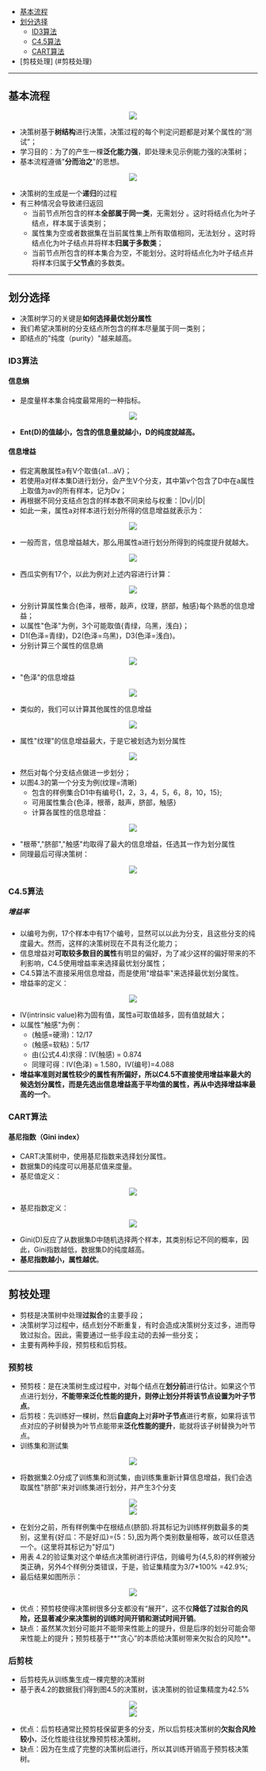 <!-- TOC -->

- [基本流程](#基本流程)
- [划分选择](#划分选择)
  - [ID3算法](#ID3算法)
  - [C4.5算法](#C4.5算法)
  - [CART算法](#CART算法)
- [剪枝处理] (#剪枝处理)


<!-- /TOC-->
--------------------------------------------------

## 基本流程
<div align="center"><img src="./picture/决策树图一.png" height="" /></div>

- 决策树基于**树结构**进行决策，决策过程的每个判定问题都是对某个属性的“测试”；
- 学习目的：为了的产生一棵**泛化能力强**，即处理未见示例能力强的决策树；
- 基本流程遵循"**分而治之**"的思想。

<div align="center"><img src="./picture/流程图.png" height="" /></div>

- 决策树的生成是一个**递归**的过程
- 有三种情况会导致递归返回
    - 当前节点所包含的样本**全部属于同一类**，无需划分 。这时将结点化为叶子结点，样本属于该类别；
    - 属性集为空或者数据集在当前属性集上所有取值相同，无法划分 。这时将结点化为叶子结点并将样本**归属于多数类**；
    - 当前节点所包含的样本集合为空，不能划分。这时将结点化为叶子结点并将样本归属于**父节点**的多数类。

--------------------------------------------------

## 划分选择
- 决策树学习的关键是**如何选择最优划分属性**
- 我们希望决策树的分支结点所包含的样本尽量属于同一类别；
- 即结点的"纯度（purity）"越来越高。

### ID3算法
#### 信息熵
- 是度量样本集合纯度最常用的一种指标。

<div align="center"><img src="./picture/信息熵.png" height="" /></div>

- **Ent(D)的值越小，包含的信息量就越小，D的纯度就越高。**

#### 信息增益
- 假定离散属性a有V个取值{a1...aV}；
- 若使用a对样本集D进行划分，会产生V个分支，其中第v个包含了D中在a属性上取值为av的所有样本，记为Dv；
- 再根据不同分支结点包含的样本数不同来给与权重：|Dv|/|D|
- 如此一来，属性a对样本进行划分所得的信息增益就表示为：

<div align="center"><img src="./picture/信息增益.png" height="" /></div>

- 一般而言，信息增益越大，那么用属性a进行划分所得到的纯度提升就越大。

<div align="center"><img src="./picture/西瓜数据集.png" height="" /></div>

- 西瓜实例有17个，以此为例对上述内容进行计算：

<div align="center"><img src="./picture/Ent(D).png" height="" /></div>

- 分别计算属性集合{色泽，根蒂，敲声，纹理，脐部，触感}每个熟悉的信息增益；
- 以属性"色泽"为例，3个可能取值{青绿，乌黑，浅白}；
- D1(色泽=青绿)，D2(色泽=乌黑)，D3(色泽=浅白)。
- 分别计算三个属性的信息熵

<div align="center"><img src="./picture/色泽信息熵.png" height="" /></div>

- "色泽"的信息增益

<div align="center"><img src="./picture/色泽信息增益.png" height="" /></div>

- 类似的，我们可以计算其他属性的信息增益

<div align="center"><img src="./picture/其他属性信息增益.png" height="" /></div>

- 属性"纹理"的信息增益最大，于是它被划选为划分属性

<div align="center"><img src="./picture/纹理.png" height="" /></div>

- 然后对每个分支结点做进一步划分；
- 以图4.3的第一个分支为例(纹理=清晰)
    - 包含的样例集合D1中有编号{1，2，3，4，5，6，8，10，15};
    - 可用属性集合{色泽，根蒂，敲声，脐部，触感}
    - 计算各属性的信息增益：

<div align="center"><img src="./picture/其他属性信息增益2.png" height="" /></div>

- "根蒂","脐部","触感"均取得了最大的信息增益，任选其一作为划分属性
- 同理最后可得决策树：

<div align="center"><img src="./picture/数据集2.0生成的决策树.png" height="" /></div>

### C4.5算法
##### 增益率
- 以编号为例，17个样本中有17个编号，显然可以以此为分支，且这些分支的纯度最大。然而，这样的决策树现在不具有泛化能力；
- 信息增益对**可取较多数目的属性**有明显的偏好，为了减少这样的偏好带来的不利影响，C4.5使用增益率来选择最优划分属性；
- C4.5算法不直接采用信息增益，而是使用"增益率"来选择最优划分属性。
- 增益率的定义：

<div align="center"><img src="./picture/增益率.png" height="" /></div>

- IV(intrinsic value)称为固有值，属性a可取值越多，固有值就越大；
- 以属性"触感"为例：
    - (触感=硬滑)：12/17
    - (触感=软粘)：5/17
    - 由(公式4.4)求得：IV(触感) = 0.874
    - 同理可得：IV(色泽) = 1.580，IV(编号)=4.088
- **增益率准则对属性较少的属性有所偏好，所以C4.5不直接使用增益率最大的候选划分属性，而是先选出信息增益高于平均值的属性，再从中选择增益率最高的一个**。

### CART算法
#### 基尼指数（Gini index）
- CART决策树中，使用基尼指数来选择划分属性。
- 数据集D的纯度可以用基尼值来度量。
- 基尼值定义：

<div align="center"><img src="./picture/基尼值.png" height="" /></div>

- 基尼指数定义：

<div align="center"><img src="./picture/基尼指数.png" height="" /></div>

- Gini(D)反应了从数据集D中随机选择两个样本，其类别标记不同的概率，因此，Gini指数越低，数据集D的纯度越高。
- **基尼指数越小，属性越优**。

--------------------------------------------------
## 剪枝处理
- 剪枝是决策树中处理**过拟合**的主要手段；
- 决策树学习过程中，结点划分不断重复，有时会造成决策树分支过多，进而导致过拟合。因此，需要通过一些手段主动的去掉一些分支；
- 主要有两种手段，预剪枝和后剪枝。

### 预剪枝
- 预剪枝：是在决策树生成过程中，对每个结点在**划分前**进行估计。如果这个节点进行划分，**不能带来泛化性能的提升，则停止划分并将该节点设置为叶子节点**。
- 后剪枝：先训练好一棵树，然后**自底向上**对**非叶子节点**进行考察，如果将该节点对应的子树替换为叶节点能带来**泛化性能的提升**，能就将该子树替换为叶节点。
- 训练集和测试集

<div align="center"><img src="./picture/2.0训练集及测试集.png" height="" /></div>

- 将数据集2.0分成了训练集和测试集，由训练集重新计算信息增益，我们会选取属性"脐部"来对训练集进行划分，并产生3个分支

<div align="center"><img src="./picture/基于表4.2生成的未剪枝决策树.png" height="" /></div>

<div align="center"><img src="./picture/基于表4.2生成的预剪枝决策树.png" height="" /></div>

- 在划分之前，所有样例集中在根结点(脐部).将其标记为训练样例数最多的类别，这里有{好瓜：不是好瓜}={5：5},因为两个类别数量相等，故可以任意选一个。(这里将其标记为"好瓜")
- 用表 4.2的验证集对这个单结点决策树进行评估，则编号为{4,5,8}的样例被分类正确，另外4个样例分类错误，于是，验证集精度为3/7*100% =42.9%;
- 最后结果如图所示：

<div align="center"><img src="./picture/预剪枝结果表.png" height="" /></div>

- 优点：预剪枝使得决策树很多分支都没有“展开”，这不仅**降低了过拟合的风险，还显著减少来决策树的训练时间开销和测试时间开销**。
- 缺点：虽然某次划分可能并不能带来性能上的提升，但是后序的划分可能会带来性能上的提升；预剪枝基于**“贪心”的本质给决策树带来欠拟合的风险**。

### 后剪枝
- 后剪枝先从训练集生成一棵完整的决策树
- 基于表4.2的数据我们得到图4.5的决策树，该决策树的验证集精度为42.5%

<div align="center"><img src="./picture/基于表4.2生成的未剪枝决策树.png" height="" /></div>

<div align="center"><img src="./picture/后剪枝.png" height="" /></div>

- 优点：后剪枝通常比预剪枝保留更多的分支，所以后剪枝决策树的**欠拟合风险较小**，泛化性能往往犹豫预剪枝决策树。
- 缺点：因为在生成了完整的决策树后进行，所以其训练开销高于预剪枝决策树。
